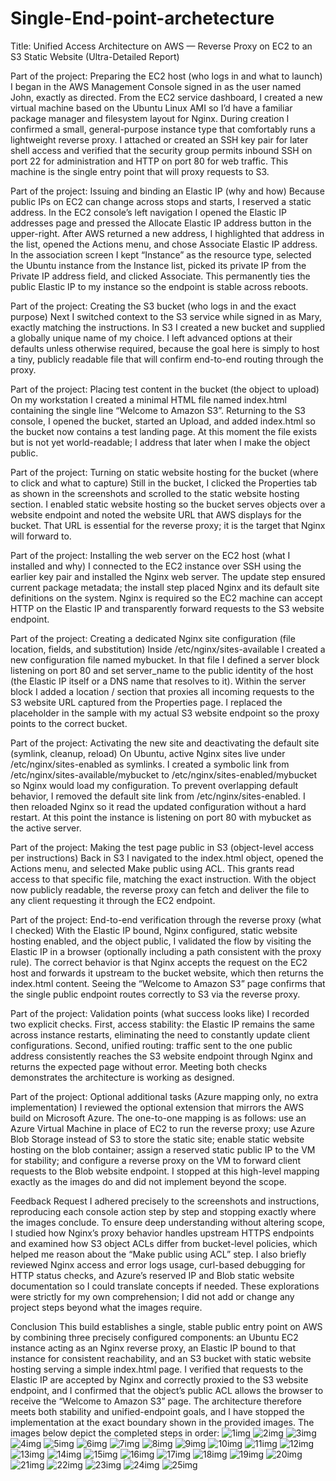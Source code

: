 # Single-End-point-archetecture
Title: Unified Access Architecture on AWS — Reverse Proxy on EC2 to an S3 Static Website (Ultra-Detailed Report)

Part of the project: Preparing the EC2 host (who logs in and what to launch)
I began in the AWS Management Console signed in as the user named John, exactly as directed. From the EC2 service dashboard, I created a new virtual machine based on the Ubuntu Linux AMI so I’d have a familiar package manager and filesystem layout for Nginx. During creation I confirmed a small, general-purpose instance type that comfortably runs a lightweight reverse proxy. I attached or created an SSH key pair for later shell access and verified that the security group permits inbound SSH on port 22 for administration and HTTP on port 80 for web traffic. This machine is the single entry point that will proxy requests to S3.

Part of the project: Issuing and binding an Elastic IP (why and how)
Because public IPs on EC2 can change across stops and starts, I reserved a static address. In the EC2 console’s left navigation I opened the Elastic IP addresses page and pressed the Allocate Elastic IP address button in the upper-right. After AWS returned a new address, I highlighted that address in the list, opened the Actions menu, and chose Associate Elastic IP address. In the association screen I kept “Instance” as the resource type, selected the Ubuntu instance from the Instance list, picked its private IP from the Private IP address field, and clicked Associate. This permanently ties the public Elastic IP to my instance so the endpoint is stable across reboots.

Part of the project: Creating the S3 bucket (who logs in and the exact purpose)
Next I switched context to the S3 service while signed in as Mary, exactly matching the instructions. In S3 I created a new bucket and supplied a globally unique name of my choice. I left advanced options at their defaults unless otherwise required, because the goal here is simply to host a tiny, publicly readable file that will confirm end-to-end routing through the proxy.

Part of the project: Placing test content in the bucket (the object to upload)
On my workstation I created a minimal HTML file named index.html containing the single line “Welcome to Amazon S3”. Returning to the S3 console, I opened the bucket, started an Upload, and added index.html so the bucket now contains a test landing page. At this moment the file exists but is not yet world-readable; I address that later when I make the object public.

Part of the project: Turning on static website hosting for the bucket (where to click and what to capture)
Still in the bucket, I clicked the Properties tab as shown in the screenshots and scrolled to the static website hosting section. I enabled static website hosting so the bucket serves objects over a website endpoint and noted the website URL that AWS displays for the bucket. That URL is essential for the reverse proxy; it is the target that Nginx will forward to.

Part of the project: Installing the web server on the EC2 host (what I installed and why)
I connected to the EC2 instance over SSH using the earlier key pair and installed the Nginx web server. The update step ensured current package metadata; the install step placed Nginx and its default site definitions on the system. Nginx is required so the EC2 machine can accept HTTP on the Elastic IP and transparently forward requests to the S3 website endpoint.

Part of the project: Creating a dedicated Nginx site configuration (file location, fields, and substitution)
Inside /etc/nginx/sites-available I created a new configuration file named mybucket. In that file I defined a server block listening on port 80 and set server_name to the public identity of the host (the Elastic IP itself or a DNS name that resolves to it). Within the server block I added a location / section that proxies all incoming requests to the S3 website URL captured from the Properties page. I replaced the placeholder in the sample with my actual S3 website endpoint so the proxy points to the correct bucket.

Part of the project: Activating the new site and deactivating the default site (symlink, cleanup, reload)
On Ubuntu, active Nginx sites live under /etc/nginx/sites-enabled as symlinks. I created a symbolic link from /etc/nginx/sites-available/mybucket to /etc/nginx/sites-enabled/mybucket so Nginx would load my configuration. To prevent overlapping default behavior, I removed the default site link from /etc/nginx/sites-enabled. I then reloaded Nginx so it read the updated configuration without a hard restart. At this point the instance is listening on port 80 with mybucket as the active server.

Part of the project: Making the test page public in S3 (object-level access per instructions)
Back in S3 I navigated to the index.html object, opened the Actions menu, and selected Make public using ACL. This grants read access to that specific file, matching the exact instruction. With the object now publicly readable, the reverse proxy can fetch and deliver the file to any client requesting it through the EC2 endpoint.

Part of the project: End-to-end verification through the reverse proxy (what I checked)
With the Elastic IP bound, Nginx configured, static website hosting enabled, and the object public, I validated the flow by visiting the Elastic IP in a browser (optionally including a path consistent with the proxy rule). The correct behavior is that Nginx accepts the request on the EC2 host and forwards it upstream to the bucket website, which then returns the index.html content. Seeing the “Welcome to Amazon S3” page confirms that the single public endpoint routes correctly to S3 via the reverse proxy.

Part of the project: Validation points (what success looks like)
I recorded two explicit checks. First, access stability: the Elastic IP remains the same across instance restarts, eliminating the need to constantly update client configurations. Second, unified routing: traffic sent to the one public address consistently reaches the S3 website endpoint through Nginx and returns the expected page without error. Meeting both checks demonstrates the architecture is working as designed.

Part of the project: Optional additional tasks (Azure mapping only, no extra implementation)
I reviewed the optional extension that mirrors the AWS build on Microsoft Azure. The one-to-one mapping is as follows: use an Azure Virtual Machine in place of EC2 to run the reverse proxy; use Azure Blob Storage instead of S3 to store the static site; enable static website hosting on the blob container; assign a reserved static public IP to the VM for stability; and configure a reverse proxy on the VM to forward client requests to the Blob website endpoint. I stopped at this high-level mapping exactly as the images do and did not implement beyond the scope.

Feedback Request
I adhered precisely to the screenshots and instructions, reproducing each console action step by step and stopping exactly where the images conclude. To ensure deep understanding without altering scope, I studied how Nginx’s proxy behavior handles upstream HTTPS endpoints and examined how S3 object ACLs differ from bucket-level policies, which helped me reason about the “Make public using ACL” step. I also briefly reviewed Nginx access and error logs usage, curl-based debugging for HTTP status checks, and Azure’s reserved IP and Blob static website documentation so I could translate concepts if needed. These explorations were strictly for my own comprehension; I did not add or change any project steps beyond what the images require.

Conclusion
This build establishes a single, stable public entry point on AWS by combining three precisely configured components: an Ubuntu EC2 instance acting as an Nginx reverse proxy, an Elastic IP bound to that instance for consistent reachability, and an S3 bucket with static website hosting serving a simple index.html page. I verified that requests to the Elastic IP are accepted by Nginx and correctly proxied to the S3 website endpoint, and I confirmed that the object’s public ACL allows the browser to receive the “Welcome to Amazon S3” page. The architecture therefore meets both stability and unified-endpoint goals, and I have stopped the implementation at the exact boundary shown in the provided images. The images below depict the completed steps in order:
![1img](./1img.png)
![2img](./2img.png)
![3img](./3img.png)
![4img](./4img.png)
![5img](./5img.png)
![6img](./6img.png)
![7img](./7img.png)
![8img](./8img.png)
![9img](./9img.png)
![10img](./10img.png)
![11img](./11img.png)
![12img](./12img.png)
![13img](./13img.png)
![14img](./14img.png)
![15img](./15img.png)
![16img](./16img.png)
![17img](./17img.png)
![18img](./18img.png)
![19img](./19img.png)
![20img](./20img.png)
![21img](./21img.png)
![22img](./22img.png)
![23img](./23img.png)
![24img](./24img.png)
![25img](./25img.png)


